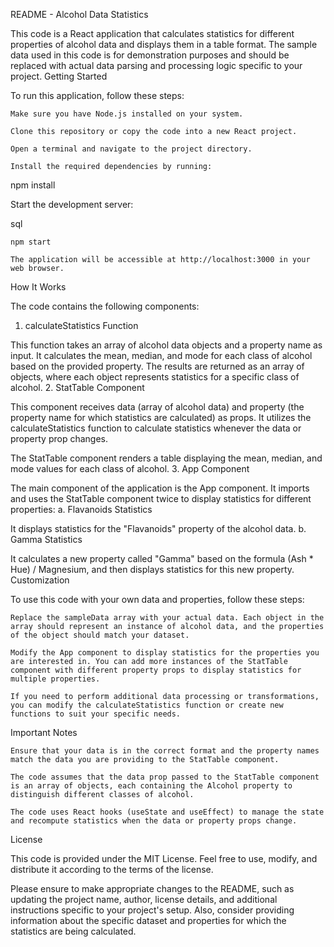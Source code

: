 README - Alcohol Data Statistics

This code is a React application that calculates statistics for different properties of alcohol data and displays them in a table format. The sample data used in this code is for demonstration purposes and should be replaced with actual data parsing and processing logic specific to your project.
Getting Started

To run this application, follow these steps:

    Make sure you have Node.js installed on your system.

    Clone this repository or copy the code into a new React project.

    Open a terminal and navigate to the project directory.

    Install the required dependencies by running:

npm install

Start the development server:

sql

    npm start

    The application will be accessible at http://localhost:3000 in your web browser.

How It Works

The code contains the following components:

1. calculateStatistics Function

This function takes an array of alcohol data objects and a property name as input. It calculates the mean, median, and mode for each class of alcohol based on the provided property. The results are returned as an array of objects, where each object represents statistics for a specific class of alcohol. 2. StatTable Component

This component receives data (array of alcohol data) and property (the property name for which statistics are calculated) as props. It utilizes the calculateStatistics function to calculate statistics whenever the data or property prop changes.

The StatTable component renders a table displaying the mean, median, and mode values for each class of alcohol. 3. App Component

The main component of the application is the App component. It imports and uses the StatTable component twice to display statistics for different properties:
a. Flavanoids Statistics

It displays statistics for the "Flavanoids" property of the alcohol data.
b. Gamma Statistics

It calculates a new property called "Gamma" based on the formula (Ash \* Hue) / Magnesium, and then displays statistics for this new property.
Customization

To use this code with your own data and properties, follow these steps:

    Replace the sampleData array with your actual data. Each object in the array should represent an instance of alcohol data, and the properties of the object should match your dataset.

    Modify the App component to display statistics for the properties you are interested in. You can add more instances of the StatTable component with different property props to display statistics for multiple properties.

    If you need to perform additional data processing or transformations, you can modify the calculateStatistics function or create new functions to suit your specific needs.

Important Notes

    Ensure that your data is in the correct format and the property names match the data you are providing to the StatTable component.

    The code assumes that the data prop passed to the StatTable component is an array of objects, each containing the Alcohol property to distinguish different classes of alcohol.

    The code uses React hooks (useState and useEffect) to manage the state and recompute statistics when the data or property props change.

License

This code is provided under the MIT License. Feel free to use, modify, and distribute it according to the terms of the license.

Please ensure to make appropriate changes to the README, such as updating the project name, author, license details, and additional instructions specific to your project's setup. Also, consider providing information about the specific dataset and properties for which the statistics are being calculated.
